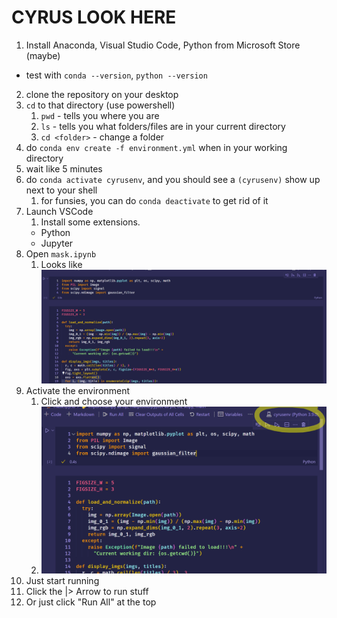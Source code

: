 # CYRUS LOOK HERE

1. Install Anaconda, Visual Studio Code, Python from Microsoft Store (maybe)
- test with `conda --version`, `python --version`
2. clone the repository on your desktop
3. `cd` to that directory (use powershell)
   1. `pwd` - tells you where you are
   2. `ls` - tells you what folders/files are in your current directory
   3. `cd <folder>` - change a folder
4. do `conda env create -f environment.yml` when in your working directory
5. wait like 5 minutes
6. do `conda activate cyrusenv`, and you should see a `(cyrusenv)` show up next to your shell
   1. for funsies, you can do `conda deactivate` to get rid of it
7. Launch VSCode
   1. Install some extensions. 
    - Python
    - Jupyter
8. Open `mask.ipynb`
   1. Looks like ![](vscode.png)
9. Activate the environment
   1.  Click and choose your environment
   2.  ![](env.png)
10. Just start running
   1.  Click the |> Arrow to run stuff
   2.  Or just click "Run All" at the top